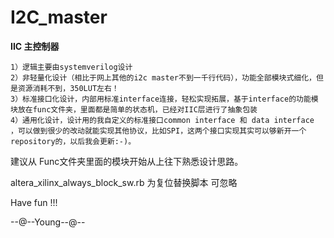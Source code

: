 # I2C_master

**IIC 主控制器**

    1）逻辑主要由systemverilog设计
    2）非轻量化设计（相比于网上其他的i2c master不到一千行代码），功能全部模块式细化，但是资源消耗不到，350LUT左右！
    3）标准接口化设计，内部用标准interface连接，轻松实现拓展，基于interface的功能模块放在func文件夹，里面都是简单的状态机，已经对IIC层进行了抽象包装
    4）通用化设计，设计用的我自定义的标准接口common interface 和 data interface ，可以做到很少的改动就能实现其他协议，比如SPI，这两个接口实现其实可以够新开一个repository的，以后我会更新:-)。
    
    
建议从 Func文件夹里面的模块开始从上往下熟悉设计思路。

altera_xilinx_always_block_sw.rb 为复位替换脚本 可忽略


Have fun !!!

--@--Young--@--
